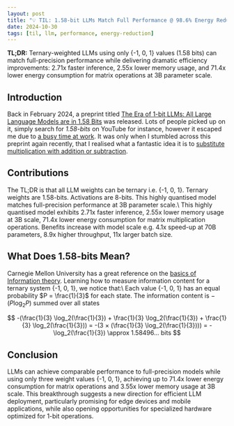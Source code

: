 ```yaml
---
layout: post
title: "💡 TIL: 1.58-bit LLMs Match Full Performance @ 98.6% Energy Reduction"
date: 2024-10-30
tags: [til, llm, performance, energy-reduction]
---
```


**TL;DR:** Ternary-weighted LLMs using only {-1, 0, 1} values (1.58 bits) can match full-precision performance while delivering dramatic efficiency improvements: 2.71x faster inference, 2.55x lower memory usage, and 71.4x lower energy consumption for matrix operations at 3B parameter scale.
<!--more-->

## Introduction

Back in February 2024, a preprint titled [The Era of 1-bit LLMs: All Large Language Models are in 1.58 Bits](https://arxiv.org/abs/2402.17764) was released. Lots of people picked up on it, simply search for _1.58-bits_ on YouTube for instance, however it escaped me due to [a busy time at work](https://xcancel.com/AdamMGrant/status/1851348990589354464). It was only when I stumbled across this preprint again recently, that I realised what a fantastic idea it is to [substitute multiplication with addition or subtraction](https://www.youtube.com/watch?v=wCDGiys-nLA).

## Contributions

The TL;DR is that all LLM weights can be ternary i.e. {-1, 0, 1}. Ternary weights are 1.58-bits. Activations are 8-bits. This highly quantised model matches full-precision performance at 3B parameter scale.\ This highly quantised model exhibits 2.71x faster inference, 2.55x lower memory usage at 3B scale, 71.4x lower energy consumption for matrix multiplication operations. Benefits increase with model scale e.g. 4.1x speed-up at 70B parameters, 8.9x higher throughput, 11x larger batch size.

## What Does 1.58-bits Mean?

Carnegie Mellon University has a great reference on the [basics of Information theory](https://www.cs.cmu.edu/~dst/Tutorials/Info-Theory/). Learning how to measure information content for a ternary system {-1, 0, 1}, we notice that:\ Each value {-1, 0, 1} has an equal probability $P = \frac{1}{3}$ for each state. The information content is $-(P \log_2{P})$ summed over all states

$$ -(\frac{1}{3} \log_2(\frac{1}{3}) + \frac{1}{3} \log_2(\frac{1}{3}) + \frac{1}{3} \log_2(\frac{1}{3})) = -(3 × (\frac{1}{3} \log_2(\frac{1}{3}))) = -\log_2(\frac{1}{3}) \approx 1.58496... bits $$

## Conclusion

LLMs can achieve comparable performance to full-precision models while using only three weight values {-1, 0, 1}, achieving up to 71.4x lower energy consumption for matrix operations and 3.55x lower memory usage at 3B scale. This breakthrough suggests a new direction for efficient LLM deployment, particularly promising for edge devices and mobile applications, while also opening opportunities for specialized hardware optimized for 1-bit operations.
